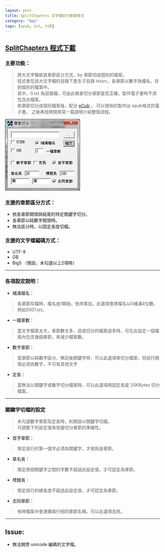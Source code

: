 ```yaml
---
layout: post
title: SplitChapters 文字檔切分章節程式
category: "App"
tags: [epub, txt, 小說]
---
```


## [SplitChapters 程式下載](/bin/SplitChapters.exe)

### 主要功能：
> 將大文字檔依其章節區分方式，by 章節切成個別的檔案。  
> 程式會在該大文字檔的目錄下產生子目錄 txtsrc，各章節以數字為檔名，存到個別的檔案中。  
> 其中，0.txt 為目錄檔，可由此檢查切分章節是否正確。製作電子書時不須包含此檔案。  
> 依章節切分成個別檔案後，配合 [eCub](http://www.juliansmart.com/ecub) ， 可以很快的製作出 epub格式的電子書。
> 之後再找時間來寫一篇說明介紹整個流程。

![SplitChapters](/img/splitChapters.jpg)

### 支援的章節區分方式：
   * 依各章節開頭與結尾的特定關鍵字切分。
   * 各章節以純數字開頭時。
   * 無法區分時，以固定長度切檔。

### 支援的文字檔編碼方式：
 - UTF-8
 - GB
 - Big5 （預設，未勾選以上2項時）

----------------------------------------

### 各項設定說明：  

- 補滿檔名： 
> 各章節存檔時，檔名由1開始，依序累加，此選項會將檔名以0補滿4位數，例如0001.txt。

- 一檔章數： 
> 當文字檔案太大，章節數太多，造成切分的檔案過多時，可在此設定一個檔案內包含幾個章節，來減少檔案數。

- 數字章節：
> 當章節以純數字區分，無前後關鍵字時，可以此選項來切分檔案，但該行開頭必須為數字，不可有其他文字

- 定長：
> 當無法以關鍵字或數字切分檔案時，可以此選項用固定長度 20KBytes 切分檔案。

----------------------------------------

### 關鍵字切檔的設定
> 未勾選數字章節及定長時，則預設以關鍵字切檔。  
> 可調整下列設定值來改變切分章節的準確性。

- 首字章節：
> 限定該行的第一個字必須為關鍵字，才視爲是章節。

- 章名長：
> 限定兩個關鍵字之間的字數不超過此設定值，才可認定為章節。

- 標題長：
> 限定該行的總長度不超過此設定值，才可認定為章節。

- 去同章節：
> 有時檔案中會連續兩行相同章節名稱，可以此選項去除。

----------------------------------------

## Issue:  
- 無法開啓 unicode 編碼的文字檔。

